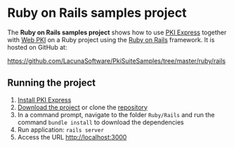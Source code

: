 # Ruby on Rails samples project

The **Ruby on Rails samples project** shows how to use [PKI Express](../index.md) together with [Web PKI](../../web-pki/index.md)
on a Ruby project using the [Ruby on Rails](http://rubyonrails.org/) framework. It is hosted on GitHub at:

https://github.com/LacunaSoftware/PkiSuiteSamples/tree/master/ruby/rails

## Running the project

1. [Install PKI Express](../setup/index.md)
1. [Download the project](https://github.com/LacunaSoftware/PkiSuiteSamples/archive/master.zip) or clone the [repository](https://github.com/LacunaSoftware/PkiSuiteSamples.git)
1. In a command prompt, navigate to the folder `Ruby/Rails` and run the command `bundle install` to download the dependencies
1. Run application: `rails server`
1. Access the URL [http://localhost:3000](http://localhost:3000)